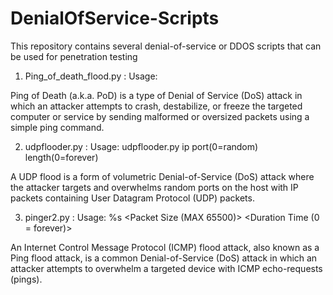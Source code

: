 # DenialOfService-Scripts
This repository contains several denial-of-service or DDOS scripts that can be used for penetration testing

1) Ping_of_death_flood.py : Usage: <target> <broadcast IP> <threads> 
  
 Ping of Death (a.k.a. PoD) is a type of Denial of Service (DoS) attack in which an attacker attempts to crash, destabilize, or freeze the targeted computer or service by sending malformed or oversized packets using a simple ping command.
 
2) udpflooder.py : Usage: udpflooder.py ip port(0=random) length(0=forever)

A UDP flood is a form of volumetric Denial-of-Service (DoS) attack where the attacker targets and overwhelms random ports on the host with IP packets containing User Datagram Protocol (UDP) packets.

3) pinger2.py : Usage: %s <Target IP> <Packet Size (MAX 65500)> <Duration Time (0 = forever)>
  
 An Internet Control Message Protocol (ICMP) flood attack, also known as a Ping flood attack, is a common Denial-of-Service (DoS) attack in which an attacker attempts to overwhelm a targeted device with ICMP echo-requests (pings).
